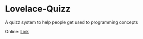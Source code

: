 # Lovelace-Quizz
A quizz system to help people get used to programming concepts

Online: [Link](https://romainvandevoorde.github.io/Lovelace-Quizz/)

